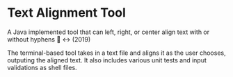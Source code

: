 # Text Alignment Tool
A Java implemented tool that can left, right, or center align text with or without hyphens 📝 ↔ (2019)

The terminal-based tool takes in a text file and aligns it as the user chooses, outputing the aligned text.
It also includes various unit tests and input validations as shell files.
